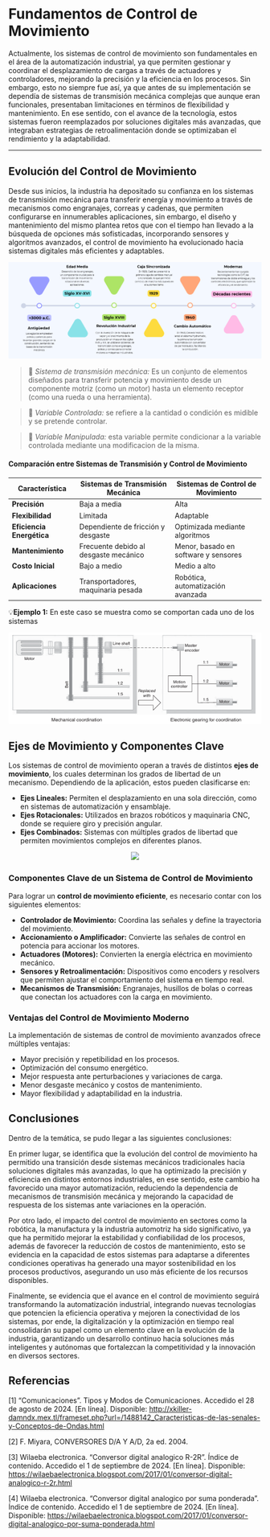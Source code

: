 # Fundamentos de Control de Movimiento
Actualmente, los sistemas de control de movimiento son fundamentales en el área de la automatización industrial, ya que permiten gestionar y coordinar el desplazamiento de cargas a través de actuadores y controladores, mejorando la precisión y la eficiencia en los procesos. Sin embargo, esto no siempre fue así, ya que antes de su implementación se dependía de sistemas de transmisión mecánica complejas que aunque eran funcionales, presentaban limitaciones en términos de flexibilidad y mantenimiento. En ese sentido, con el avance de la tecnología, estos sistemas fueron reemplazados por soluciones digitales más avanzadas, que integraban estrategias de retroalimentación donde se optimizaban el rendimiento y la adaptabilidad. 

---
## Evolución del Control de Movimiento
Desde sus inicios, la industria ha depositado su confianza  en los sistemas de transmisión mecánica para transferir energía y movimiento a través de mecanismos como engranajes, correas y cadenas, que permiten configurarse en innumerables aplicaciones, sin embargo, el diseño y mantenimiento del mismo plantea retos que con el tiempo han llevado a la búsqueda de opciones más sofisticadas, incorporando sensores y algoritmos avanzados, el control de movimiento ha evolucionado hacia sistemas digitales más eficientes y adaptables.

<p align="center">
  <img src="https://github.com/Evellyn27/Apuntes-Control-de-Movimiento/blob/e5c78494079f45b4aca660a2ef2e218f0795a500/Imagenes/Evolucion.png">
</p>

>🔑 *Sistema de transmisión mecánica:* Es un conjunto de elementos diseñados para transferir potencia y movimiento desde un componente motriz (como un motor) hasta un elemento receptor (como una rueda o una herramienta). 

>🔑 *Variable Controlada:* se refiere a la cantidad o condición es midible y  se pretende controlar.

>🔑 *Variable Manipulada:* esta variable permite condicionar a la variable controlada mediante una modificacion de la misma.

#### Comparación entre Sistemas de Transmisión y Control de Movimiento
| Característica              | Sistemas de Transmisión Mecánica | Sistemas de Control de Movimiento |
|----------------------------|--------------------------------|--------------------------------|
| **Precisión**              | Baja a media                  | Alta                          |
| **Flexibilidad**           | Limitada                      | Adaptable                      |
| **Eficiencia Energética**  | Dependiente de fricción y desgaste | Optimizada mediante algoritmos |
| **Mantenimiento**          | Frecuente debido al desgaste mecánico | Menor, basado en software y sensores |
| **Costo Inicial**          | Bajo a medio                   | Medio a alto                   |
| **Aplicaciones**           | Transportadores, maquinaria pesada | Robótica, automatización avanzada |

💡**Ejemplo 1:** En este caso se muestra como se comportan cada uno de los sistemas

<p align="center">
  <img src="https://github.com/Evellyn27/Apuntes-Control-de-Movimiento/blob/4a0e2390f544039b20eead564869dbb0157ae80b/Imagenes/Captura%20de%20pantalla%202025-03-05%20122647.png">
</p>

## Ejes de Movimiento y Componentes Clave

Los sistemas de control de movimiento operan a través de distintos **ejes de movimiento**, los cuales determinan los grados de libertad de un mecanismo. Dependiendo de la aplicación, estos pueden clasificarse en:

- **Ejes Lineales:** Permiten el desplazamiento en una sola dirección, como en sistemas de automatización y ensamblaje.
- **Ejes Rotacionales:** Utilizados en brazos robóticos y maquinaria CNC, donde se requiere giro y precisión angular.
- **Ejes Combinados:** Sistemas con múltiples grados de libertad que permiten movimientos complejos en diferentes planos.

<p align="center">
  <img src="https://media.giphy.com/media/cnXQkaPEwri6o0RjpR/giphy.gif">
</p>

### Componentes Clave de un Sistema de Control de Movimiento

Para lograr un **control de movimiento eficiente**, es necesario contar con los siguientes elementos:

- **Controlador de Movimiento:** Coordina las señales y define la trayectoria del movimiento.
- **Accionamiento o Amplificador:** Convierte las señales de control en potencia para accionar los motores.
- **Actuadores (Motores):** Convierten la energía eléctrica en movimiento mecánico.
- **Sensores y Retroalimentación:** Dispositivos como encoders y resolvers que permiten ajustar el comportamiento del sistema en tiempo real.
- **Mecanismos de Transmisión:** Engranajes, husillos de bolas o correas que conectan los actuadores con la carga en movimiento.


### Ventajas del Control de Movimiento Moderno

La implementación de sistemas de control de movimiento avanzados ofrece múltiples ventajas:

- Mayor precisión y repetibilidad en los procesos.
- Optimización del consumo energético.
- Mejor respuesta ante perturbaciones y variaciones de carga.
- Menor desgaste mecánico y costos de mantenimiento.
- Mayor flexibilidad y adaptabilidad en la industria.


## Conclusiones
Dentro de la temática, se pudo llegar a las siguientes conclusiones:

En primer lugar, se identifica que la evolución del control de movimiento ha permitido una transición desde sistemas mecánicos tradicionales hacia soluciones digitales más avanzadas, lo que ha optimizado la precisión y eficiencia en distintos entornos industriales, en ese sentido, este cambio ha favorecido una mayor automatización, reduciendo la dependencia de mecanismos de transmisión mecánica y mejorando la capacidad de respuesta de los sistemas ante variaciones en la operación.

Por otro lado, el impacto del control de movimiento en sectores como la robótica, la manufactura y la industria automotriz ha sido significativo, ya que ha permitido mejorar la estabilidad y confiabilidad de los procesos, además de favorecer la reducción de costos de mantenimiento, esto se evidencia en la capacidad de estos sistemas para adaptarse a diferentes condiciones operativas ha generado una mayor sostenibilidad en los procesos productivos, asegurando un uso más eficiente de los recursos disponibles.

Finalmente, se evidencia que el avance en el control de movimiento seguirá transformando la automatización industrial, integrando nuevas tecnologías que potencien la eficiencia operativa y mejoren la conectividad de los sistemas, por ende, la digitalización y la optimización en tiempo real consolidarán su papel como un elemento clave en la evolución de la industria, garantizando un desarrollo continuo hacia soluciones más inteligentes y autónomas que fortalezcan la competitividad y la innovación en diversos sectores.
## Referencias
[1] “Comunicaciones”. Tipos y Modos de Comunicaciones. Accedido el 28 de agosto de 2024. [En línea]. Disponible: http://xkiller-damndx.mex.tl/frameset.php?url=/1488142_Caracteristicas-de-las-senales-y-Conceptos-de-Ondas.html

[2] F. Miyara, CONVERSORES D/A Y A/D, 2a ed. 2004.

[3] Wilaeba electronica. “Conversor digital analogico R-2R”. Índice de contenido. Accedido el 1 de septiembre de 2024. [En línea]. Disponible: https://wilaebaelectronica.blogspot.com/2017/01/conversor-digital-analogico-r-2r.html

[4] Wilaeba electronica. “Conversor digital analogico por suma ponderada”. Índice de contenido. Accedido el 1 de septiembre de 2024. [En línea]. Disponible: https://wilaebaelectronica.blogspot.com/2017/01/conversor-digital-analogico-por-suma-ponderada.html











